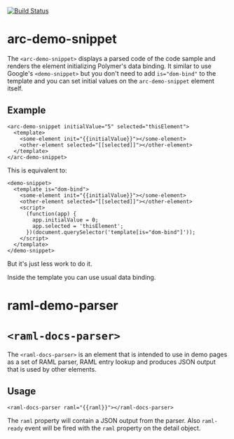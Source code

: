 [![Build Status](https://travis-ci.org/advanced-rest-client/arc-demo-helpers.svg?branch=master)](https://travis-ci.org/advanced-rest-client/arc-demo-helpers)  

# arc-demo-snippet

The `<arc-demo-snippet>` displays a parsed code of the code sample and renders the element
initializing Polymer's data binding.
It similar to use Google's `<demo-snippet>` but you don't need to add `is="dom-bind"` to the
template and you can set initial values on the `arc-demo-snippet` element itself.

## Example
```
<arc-demo-snippet initialValue="5" selected="thisElement">
  <template>
    <some-element init="{{initialValue}}"></some-element>
    <other-element selected="[[selected]]"></other-element>
  </template>
</arc-demo-snippet>
```
This is equivalent to:
```
<demo-snippet>
  <template is="dom-bind">
    <some-element init="{{initialValue}}"></some-element>
    <other-element selected="[[selected]]"></other-element>
    <script>
      (function(app) {
        app.initialValue = 0;
        app.selected = 'thisElement';
      })(document.querySelector('template[is="dom-bind"]'));
    </script>
  </template>
</demo-snippet>
```
But it's just less work to do it.

Inside the template you can use usual data binding.

# raml-demo-parser

# `<raml-docs-parser>`
The `<raml-docs-parser>` is an element that is intended to use in demo pages as a
set of RAML parser, RAML entry lookup and produces JSON output that is used by
other elements.

## Usage
```
<raml-docs-parser raml="{{raml}}"></raml-docs-parser>
```
The `raml` property will contain a JSON output from the parser. Also `raml-ready` event will
be fired with the `raml` property on the detail object.

